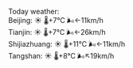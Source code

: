 Today weather:  
Beijing: ☀️ 🌡️+7°C 🌬️←11km/h  
Tianjin: ☀️ 🌡️+7°C 🌬️←26km/h  
Shijiazhuang: ☀️ 🌡️+11°C 🌬️←11km/h  
Tangshan: ☀️ 🌡️+8°C 🌬️↖19km/h  
